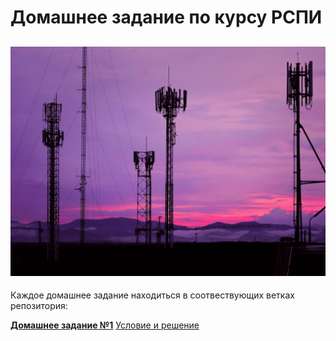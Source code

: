 # Домашнее задание по курсу РСПИ

![РСПИ](png/антенны.png)
------

Каждое домашнее задание находиться в соотвествующих ветках репозитория:

[**Домашнее задание №1**](https://github.com/AlfaIV/RFinfSystem/tree/hm1)
[Условие и решение](./condition/hm1.md)